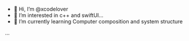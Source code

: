 - 👋 Hi, I’m @xcodelover 
- 👀 I’m interested in c++ and swiftUI...
- 🌱 I’m currently learning Computer composition and system structure

...

<!---
xcodelover/xcodelover is a ✨ special ✨ repository because its `README.md` (this file) appears on your GitHub profile.
You can click the Preview link to take a look at your changes.
--->
